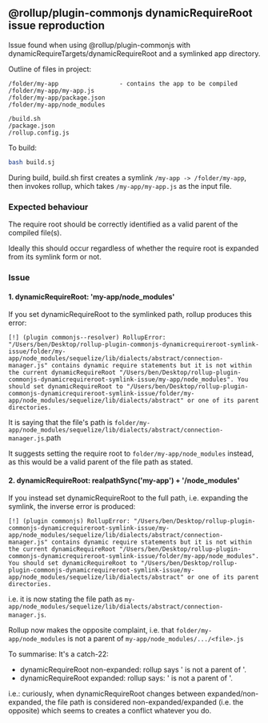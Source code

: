 ## @rollup/plugin-commonjs dynamicRequireRoot issue reproduction

Issue found when using @rollup/plugin-commonjs with dynamicRequireTargets/dynamicRequireRoot and a symlinked app directory.

Outline of files in project:
```
/folder/my-app                 - contains the app to be compiled
/folder/my-app/my-app.js
/folder/my-app/package.json
/folder/my-app/node_modules

/build.sh
/package.json
/rollup.config.js
```

To build:
```sh
bash build.sj
```

During build, build.sh first creates a symlink `/my-app -> /folder/my-app`, then invokes rollup, which takes `/my-app/my-app.js` as the input file.


### Expected behaviour

The require root should be correctly identified as a valid parent of the compiled file(s).

Ideally this should occur regardless of whether the require root is expanded from its symlink form or not.


### Issue

#### 1. dynamicRequireRoot: 'my-app/node_modules'

If you set dynamicRequireRoot to the symlinked path, rollup produces this error:
```
[!] (plugin commonjs--resolver) RollupError: "/Users/ben/Desktop/rollup-plugin-commonjs-dynamicrequireroot-symlink-issue/folder/my-app/node_modules/sequelize/lib/dialects/abstract/connection-manager.js" contains dynamic require statements but it is not within the current dynamicRequireRoot "/Users/ben/Desktop/rollup-plugin-commonjs-dynamicrequireroot-symlink-issue/my-app/node_modules". You should set dynamicRequireRoot to "/Users/ben/Desktop/rollup-plugin-commonjs-dynamicrequireroot-symlink-issue/folder/my-app/node_modules/sequelize/lib/dialects/abstract" or one of its parent directories.
```

It is saying that the file's path is `folder/my-app/node_modules/sequelize/lib/dialects/abstract/connection-manager.js`.path

It suggests setting the require root to `folder/my-app/node_modules` instead, as this would be a valid parent of the file path as stated.

#### 2. dynamicRequireRoot: realpathSync('my-app') + '/node_modules'

If you instead set dynamicRequireRoot to the full path, i.e. expanding the symlink, the inverse error is produced:

```
[!] (plugin commonjs) RollupError: "/Users/ben/Desktop/rollup-plugin-commonjs-dynamicrequireroot-symlink-issue/my-app/node_modules/sequelize/lib/dialects/abstract/connection-manager.js" contains dynamic require statements but it is not within the current dynamicRequireRoot "/Users/ben/Desktop/rollup-plugin-commonjs-dynamicrequireroot-symlink-issue/folder/my-app/node_modules". You should set dynamicRequireRoot to "/Users/ben/Desktop/rollup-plugin-commonjs-dynamicrequireroot-symlink-issue/my-app/node_modules/sequelize/lib/dialects/abstract" or one of its parent directories.
```

i.e. it is now stating the file path as `my-app/node_modules/sequelize/lib/dialects/abstract/connection-manager.js`.

Rollup now makes the opposite complaint, i.e. that `folder/my-app/node_modules` is not a parent of `my-app/node_modules/.../<file>.js`

To summarise: It's a catch-22:

- dynamicRequireRoot non-expanded: rollup says '<non-expanded require root path> is not a parent of <expanded file path>'.
- dynamicRequireRoot expanded: rollup says: '<expanded require root path> is not a parent of <non-expanded file path>'.

i.e.: curiously, when dynamicRequireRoot changes between expanded/non-expanded, the file path is considered non-expanded/expanded (i.e. the opposite) which seems to creates a conflict whatever you do.
